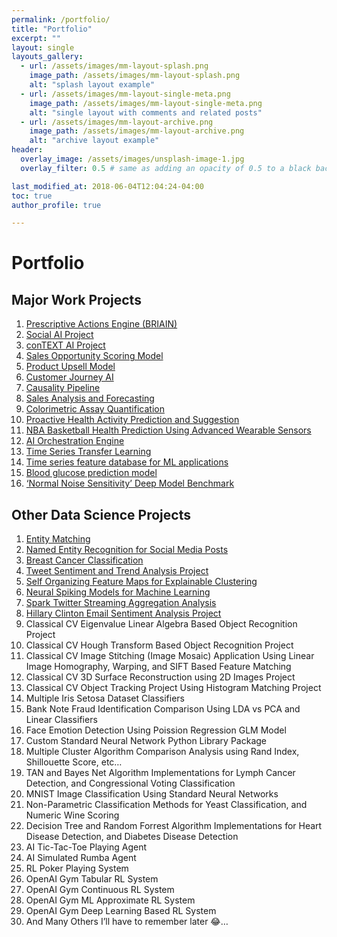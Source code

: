 ```yaml
---
permalink: /portfolio/
title: "Portfolio"
excerpt: ""
layout: single
layouts_gallery:
  - url: /assets/images/mm-layout-splash.png
    image_path: /assets/images/mm-layout-splash.png
    alt: "splash layout example"
  - url: /assets/images/mm-layout-single-meta.png
    image_path: /assets/images/mm-layout-single-meta.png
    alt: "single layout with comments and related posts"
  - url: /assets/images/mm-layout-archive.png
    image_path: /assets/images/mm-layout-archive.png
    alt: "archive layout example"
header:
  overlay_image: /assets/images/unsplash-image-1.jpg
  overlay_filter: 0.5 # same as adding an opacity of 0.5 to a black background

last_modified_at: 2018-06-04T12:04:24-04:00
toc: true
author_profile: true

---
```


# Portfolio


## Major Work Projects

1. [Prescriptive Actions Engine (BRIAIN)](/portfolio/1)
2. [Social AI Project](/portfolio/2)
3. [conTEXT AI Project](/portfolio/3)
4. [Sales Opportunity Scoring Model](/portfolio/4)
5. [Product Upsell Model](/portfolio/5)
6. [Customer Journey AI](/portfolio/6)
7. [Causality Pipeline](/portfolio/7)
8. [Sales Analysis and Forecasting](/portfolio/8)
9. [Colorimetric Assay Quantification](/portfolio/9)
10. [Proactive Health Activity Prediction and Suggestion](/portfolio/10)
11. [NBA Basketball Health Prediction Using Advanced Wearable Sensors](/portfolio/11)
12. [AI Orchestration Engine](/portfolio/12)
13. [Time Series Transfer Learning](/portfolio/13)
14. [Time series feature database for ML applications](/portfolio/14)
15. [Blood glucose prediction model](/portfolio/15)
16. [‘Normal Noise Sensitivity’ Deep Model Benchmark](/portfolio/16)

## Other Data Science Projects

1. [Entity Matching](/portfolio/17)
2. [Named Entity Recognition for Social Media Posts](/portfolio/18)
3. [Breast Cancer Classification](/portfolio/19)
4. [Tweet Sentiment and Trend Analysis Project](/portfolio/20)
5. [Self Organizing Feature Maps for Explainable Clustering](/portfolio/21)
6. [Neural Spiking Models for Machine Learning](/portfolio/22)
7. [Spark Twitter Streaming Aggregation Analysis](/portfolio/23)
8. [Hillary Clinton Email Sentiment Analysis Project](/portfolio/24)
9. Classical CV Eigenvalue Linear Algebra Based Object Recognition Project
10. Classical CV Hough Transform Based Object Recognition Project
11. Classical CV Image Stitching (Image Mosaic) Application Using Linear Image Homography, Warping, and SIFT Based Feature Matching
12. Classical CV 3D Surface Reconstruction using 2D Images Project
13. Classical CV Object Tracking Project Using Histogram Matching Project
14. Multiple Iris Setosa Dataset Classifiers
15. Bank Note Fraud Identification Comparison Using LDA vs PCA and Linear Classifiers
16. Face Emotion Detection Using Poission Regression GLM Model
17. Custom Standard Neural Network Python Library Package
18. Multiple Cluster Algorithm Comparison Analysis using Rand Index, Shillouette Score, etc…
19. TAN and Bayes Net Algorithm Implementations for Lymph Cancer Detection, and Congressional Voting Classification
20. MNIST Image Classification Using Standard Neural Networks
21. Non-Parametric Classification Methods for Yeast Classification, and Numeric Wine Scoring
22. Decision Tree and Random Forrest Algorithm Implementations for Heart Disease Detection, and Diabetes Disease Detection
23. AI Tic-Tac-Toe Playing Agent
24. AI Simulated Rumba Agent
25. RL Poker Playing System
26. OpenAI Gym Tabular RL System
27. OpenAI Gym Continuous RL System
28. OpenAI Gym ML Approximate RL System
29. OpenAI Gym Deep Learning Based RL System
30. And Many Others I’ll have to remember later 😂…




































